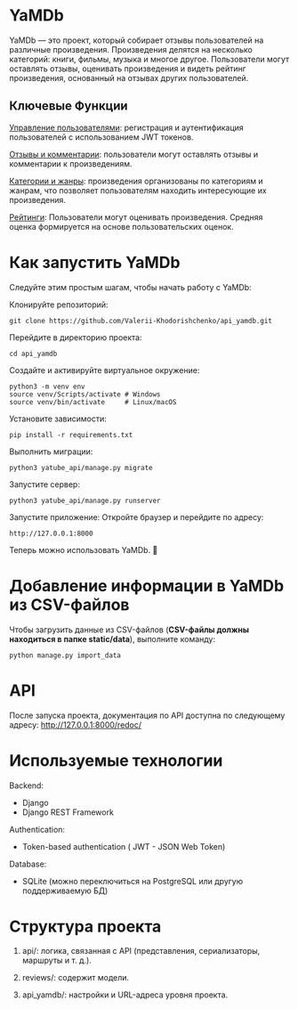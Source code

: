 # YaMDb

YaMDb — это проект, который собирает отзывы пользователей на различные произведения. Произведения делятся на несколько категорий: книги, фильмы, музыка и многое другое. Пользователи могут оставлять отзывы, оценивать произведения и видеть рейтинг произведения, основанный на отзывах других пользователей.


## Ключевые Функции

<ins>Управление пользователями</ins>: регистрация и аутентификация пользователей с использованием JWT токенов.

<ins>Отзывы и комментарии</ins>: пользователи могут оставлять отзывы и комментарии к произведениям.

<ins>Категории и жанры</ins>: произведения организованы по категориям и жанрам, что позволяет пользователям находить интересующие их произведения.

<ins>Рейтинги</ins>: Пользователи могут оценивать произведения. Средняя оценка формируется на основе пользовательских оценок.




# Как запустить YaMDb

Следуйте этим простым шагам, чтобы начать работу с YaMDb:

Клонируйте репозиторий:

```
git clone https://github.com/Valerii-Khodorishchenko/api_yamdb.git
```


Перейдите в директорию проекта:

```
cd api_yamdb
```

Cоздайте и активируйте виртуальное окружение:

```
python3 -m venv env
source venv/Scripts/activate # Windows
source venv/bin/activate     # Linux/macOS
```

Установите зависимости:

```
pip install -r requirements.txt
```

Выполнить миграции:

```
python3 yatube_api/manage.py migrate
```

Запустите сервер:

```
python3 yatube_api/manage.py runserver
```

Запустите приложение:
Откройте браузер и перейдите по адресу:

    http://127.0.0.1:8000

Теперь можно использовать YaMDb. 🚀


# Добавление информации в YaMDb из CSV-файлов

Чтобы загрузить данные из CSV-файлов (**CSV-файлы должны находиться в папке static/data**), выполните команду:

```
python manage.py import_data
```



# API

После запуска проекта, документация по API доступна по следующему адресу:
    http://127.0.0.1:8000/redoc/




# Используемые технологии

Backend:
   * Django
   * Django REST Framework

Authentication:
   * Token-based authentication ( JWT - JSON Web Token)

Database:
   * SQLite (можно переключиться на PostgreSQL или другую поддерживаемую БД)




# Структура проекта

1. api/: логика, связанная с API (представления, сериализаторы, маршруты и т. д.).

2. reviews/: содержит модели.

3. api_yamdb/: настройки и URL-адреса уровня проекта.
